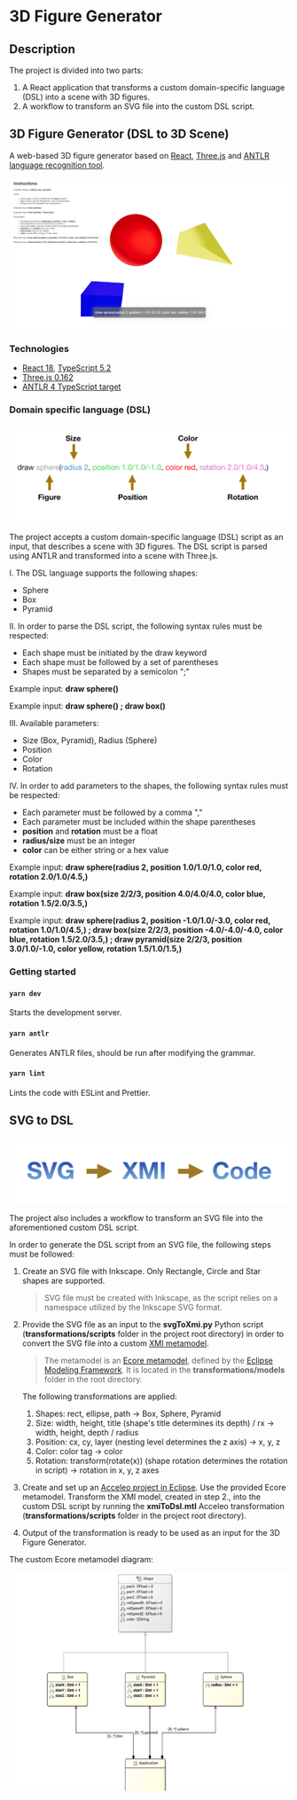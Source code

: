 # 3D Figure Generator

## Description

The project is divided into two parts:
1. A React application that transforms a custom domain-specific language (DSL) into a scene with 3D figures.
2. A workflow to transform an SVG file into the custom DSL script.

## 3D Figure Generator (DSL to 3D Scene)

A web-based 3D figure generator based on [React](https://reactjs.org/), [Three.js](https://threejs.org/) and [ANTLR language recognition tool](https://www.antlr.org/).

![3D Figure Generator](./images/screenshot.png)

### Technologies

- [React 18](https://reactjs.org/), [TypeScript 5.2](https://www.typescriptlang.org/)
- [Three.js 0.162](https://threejs.org/)
- [ANTLR 4 TypeScript target](https://www.antlr.org/)

### Domain specific language (DSL)

![DSL Script](./images/dsl.png)

The project accepts a custom domain-specific language (DSL) script as an input, that describes a scene with 3D figures. The DSL script is parsed using ANTLR and transformed into a scene with Three.js.

I. The DSL language supports the following shapes: 
- Sphere
- Box
- Pyramid

II. In order to parse the DSL script, the following syntax rules must be respected:
- Each shape must be initiated by the draw keyword
- Each shape must be followed by a set of parentheses
- Shapes must be separated by a semicolon ";"

Example input: **draw sphere()**

Example input: **draw sphere() ; draw box()**

III. Available parameters:
- Size (Box, Pyramid), Radius (Sphere)
- Position
- Color
- Rotation

IV. In order to add parameters to the shapes, the following syntax rules must be respected:
- Each parameter must be followed by a comma ","
- Each parameter must be included within the shape parentheses
- **position** and **rotation** must be a float
- **radius/size** must be an integer
- **color** can be either string or a hex value

Example input: **draw sphere(radius 2, position 1.0/1.0/1.0, color red, rotation 2.0/1.0/4.5,)**

Example input: **draw box(size 2/2/3, position 4.0/4.0/4.0, color blue, rotation 1.5/2.0/3.5,)**

Example input: **draw sphere(radius 2, position -1.0/1.0/-3.0, color red, rotation 1.0/1.0/4.5,) ; draw box(size 2/2/3, position -4.0/-4.0/-4.0, color blue, rotation 1.5/2.0/3.5,) ; draw pyramid(size 2/2/3, position 3.0/1.0/-1.0, color yellow, rotation 1.5/1.0/1.5,)**

### Getting started

#### `yarn dev`

Starts the development server.

#### `yarn antlr`

Generates ANTLR files, should be run after modifying the grammar.

#### `yarn lint`

Lints the code with ESLint and Prettier.

## SVG to DSL

![Transformation](./images/transformation.png)

The project also includes a workflow to transform an SVG file into the aforementioned custom DSL script.

In order to generate the DSL script from an SVG file, the following steps must be followed:

1. Create an SVG file with Inkscape. Only Rectangle, Circle and Star shapes are supported.

   > SVG file must be created with Inkscape, as the script relies on a namespace utilized by the Inkscape SVG format.

2. Provide the SVG file as an input to the **svgToXmi.py** Python script (**transformations/scripts** folder in the project root directory) in order to convert the SVG file into a custom [XMI metamodel](https://www.omg.org/spec/XMI/2.4.2/About-XMI).

   > The metamodel is an [Ecore metamodel](https://eclipse.dev/modeling/emft/search/concepts/subtopic.html), defined by the [Eclipse Modeling Framework](https://en.wikipedia.org/wiki/Eclipse_Modeling_Framework). It is located in the **transformations/models** folder in the root directory.

   The following transformations are applied:
   1. Shapes: rect, ellipse, path -> Box, Sphere, Pyramid
   2. Size: width, height, title (shape's title determines its depth) / rx -> width, height, depth / radius
   3. Position: cx, cy, layer (nesting level determines the z axis) -> x, y, z
   4. Color: color tag -> color
   5. Rotation: transform(rotate(x)) (shape rotation determines the rotation in script) -> rotation in x, y, z axes

3. Create and set up an [Acceleo project in Eclipse](https://eclipse.dev/acceleo/). Use the provided Ecore metamodel. Transform the XMI model, created in step 2., into the custom DSL script by running the **xmiToDsl.mtl** Acceleo transformation (**transformations/scripts** folder in the project root directory).

4. Output of the transformation is ready to be used as an input for the 3D Figure Generator.

The custom Ecore metamodel diagram:

![Metamodel](./images/metamodel.png)
